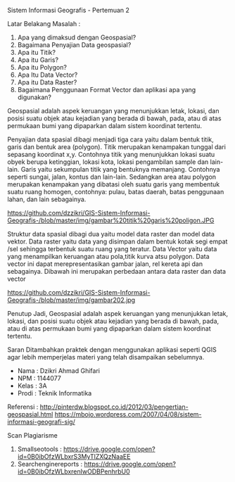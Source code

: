 Sistem Informasi Geografis - Pertemuan 2 

Latar Belakang Masalah : 

1. Apa yang dimaksud dengan Geospasial?
2. Bagaimana Penyajian Data geospasial?
3. Apa itu Titik?
4. Apa itu Garis?
5. Apa itu Polygon?
6. Apa Itu Data Vector?
7. Apa itu Data Raster?
8. Bagaimana Penggunaan Format Vector dan aplikasi apa yang digunakan?

Geospasial adalah aspek keruangan yang menunjukkan letak, lokasi, dan posisi suatu objek atau kejadian yang berada di bawah, pada, atau di atas permukaan bumi yang dipaparkan dalam sistem koordinat tertentu.

Penyajian data spasial dibagi menjadi tiga cara yaitu dalam bentuk titik, garis dan bentuk area (polygon). Titik merupakan kenampakan tunggal dari sepasang koordinat x,y. Contohnya titik yang menunjukkan lokasi suatu obyek berupa ketinggian, lokasi kota, lokasi pengambilan sample dan lain-lain. Garis yaitu sekumpulan titik yang bentuknya  memanjang. Contohnya seperti sungai, jalan, kontus dan lain-lain. Sedangkan area atau polygon merupakan kenampakan yang dibatasi oleh suatu garis yang membentuk suatu ruang homogen, contohnya: pulau,  batas daerah, batas penggunaan lahan, dan lain sebagainya.

https://github.com/dzzikri/GIS-Sistem-Informasi-Geografis-/blob/master/img/gambar%20titik%20garis%20poligon.JPG

Struktur data spasial dibagi dua yaitu model data raster dan model data vektor. Data raster yaitu data yang disimpan dalam bentuk kotak segi empat /sel sehingga terbentuk suatu ruang yang teratur. Data Vector yaitu data yang menampilkan keruangan atau pola,titik kurva atsu polygon. Data vector ini dapat merepresentasikan gambar jalan, rel kereta api dan sebagainya. Dibawah ini merupakan perbedaan antara data raster dan data vector

https://github.com/dzzikri/GIS-Sistem-Informasi-Geografis-/blob/master/img/gambar202.jpg
 
Penutup
Jadi, Geospasial adalah aspek keruangan yang menunjukkan letak, lokasi, dan posisi suatu objek atau kejadian yang berada di bawah, pada, atau di atas permukaan bumi yang dipaparkan dalam sistem koordinat tertentu.

Saran
Ditambahkan praktek dengan menggunakan aplikasi seperti QGIS  agar lebih memperjelas materi yang telah disampaikan sebelumnya.


* Nama	: Dzikri Ahmad Ghifari 
* NPM	: 1144077
* Kelas	: 3A
* Prodi	: Teknik Informatika


Referensi : http://pinterdw.blogspot.co.id/2012/03/pengertian-geospasial.html https://mbojo.wordpress.com/2007/04/08/sistem-informasi-geografi-sig/

Scan Plagiarisme
1.	Smallseotools : https://drive.google.com/open?id=0B0ibOfzWLbxrS3MyTlZXQzNaaEE
2.	Searchenginereports : https://drive.google.com/open?id=0B0ibOfzWLbxrenIwODBPenhrbU0

